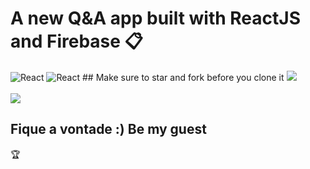 # A new Q&A app built with ReactJS and Firebase :clipboard:

 <img alt="React" src="https://img.shields.io/badge/react%20-%2320232a.svg?&style=for-the-badge&logo=react&logoColor=%2361DAFB"/>
  <img alt="React" src="https://img.shields.io/badge/firebase-ffca28?style=for-the-badge&logo=firebase&logoColor=black"/>
## Make sure to star and fork before you clone it

<img src="https://github.com/limatainer/AskAQuestionApp/blob/master/homeSnip.png"/>
</br>
</br>
<img src="https://github.com/limatainer/AskAQuestionApp/blob/master/room%20snip.png"/>

## Fique a vontade :) Be my guest

:trophy:


